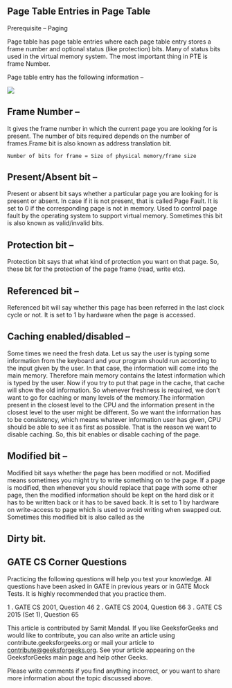 ## Page Table Entries in Page Table

Prerequisite – Paging

Page table has page table entries where each page table entry stores a frame number and optional status (like protection) bits. Many of status bits used in the virtual memory system. The most important thing in PTE is frame Number.

Page table entry has the following information –

![](https://github.com/nu11secur1ty/Kernel-and-Types-of-kernels/blob/master/PTE/screen/Capture-24.png)

## Frame Number – 
It gives the frame number in which the current page you are looking for is present. The number of bits required depends on the number of frames.Frame bit is also known as address translation bit.
```
Number of bits for frame = Size of physical memory/frame size
```
## Present/Absent bit – 
Present or absent bit says whether a particular page you are looking for is present or absent. In case if it is not present, that is called Page Fault. It is set to 0 if the corresponding page is not in memory. Used to control page fault by the operating system to support virtual memory. Sometimes this bit is also known as valid/invalid bits.

## Protection bit –
Protection bit says that what kind of protection you want on that page. So, these bit for the protection of the page frame (read, write etc).

## Referenced bit – 
Referenced bit will say whether this page has been referred in the last clock cycle or not. It is set to 1 by hardware when the page is accessed.

## Caching enabled/disabled – 
Some times we need the fresh data. Let us say the user is typing some information from the keyboard and your program should run according to the input given by the user. In that case, the information will come into the main memory. Therefore main memory contains the latest information which is typed by the user. Now if you try to put that page in the cache, that cache will show the old information. So whenever freshness is required, we don’t want to go for caching or many levels of the memory.The information present in the closest level to the CPU and the information present in the closest level to the user might be different. So we want the information has to be consistency, which means whatever information user has given, CPU should be able to see it as first as possible. That is the reason we want to disable caching. So, this bit enables or disable caching of the page.

## Modified bit – 
Modified bit says whether the page has been modified or not. Modified means sometimes you might try to write something on to the page. If a page is modified, then whenever you should replace that page with some other page, then the modified information should be kept on the hard disk or it has to be written back or it has to be saved back. It is set to 1 by hardware on write-access to page which is used to avoid writing when swapped out. Sometimes this modified bit is also called as the 
## Dirty bit.

## GATE CS Corner Questions

Practicing the following questions will help you test your knowledge. All questions have been asked in GATE in previous years or in GATE Mock Tests. It is highly recommended that you practice them.


1 . GATE CS 2001, Question 46
2 . GATE CS 2004, Question 66
3 . GATE CS 2015 (Set 1), Question 65


This article is contributed by Samit Mandal. If you like GeeksforGeeks and would like to contribute, you can also write an article using contribute.geeksforgeeks.org or mail your article to contribute@geeksforgeeks.org. See your article appearing on the GeeksforGeeks main page and help other Geeks.

Please write comments if you find anything incorrect, or you want to share more information about the topic discussed above.
